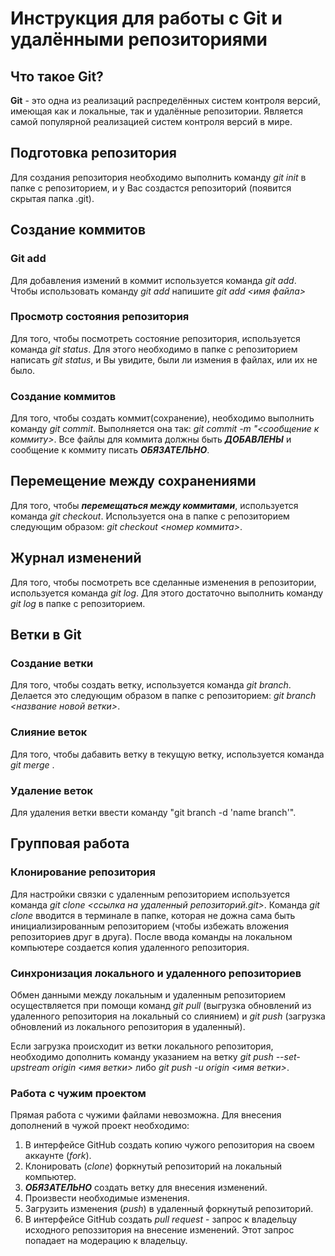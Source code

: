 # Инструкция для работы с Git и удалёнными репозиториями

## Что такое Git?
**Git** - это одна из реализаций распределённых систем контроля версий, имеющая как и локальные, так и удалённые репозитории. Является самой популярной реализацией систем контроля версий в мире.

## Подготовка репозитория
Для создания репозитория необходимо выполнить команду *git init*  в папке с репозиторием, и у Вас создастся репозиторий (появится скрытая папка .git).

## Создание коммитов

### Git add
Для добавления измений в коммит используется команда *git add*. Чтобы использовать команду *git add* напишите *git add <имя файла>*

### Просмотр состояния репозитория
Для того, чтобы посмотреть состояние репозитория, используется команда *git status*. Для этого необходимо в папке с репозиторием написать *git status*, и Вы увидите, были ли измения в файлах, или их не было.

### Создание коммитов
Для того, чтобы создать коммит(сохранение), необходимо выполнить команду *git commit*. Выполняется она так: *git commit -m "<сообщение к коммиту>*. Все файлы для коммита должны быть ***ДОБАВЛЕНЫ*** и сообщение к коммиту писать ***ОБЯЗАТЕЛЬНО***.

## Перемещение между сохранениями
Для того, чтобы ***перемещаться между коммитами***, используется команда *git checkout*. Используется она в папке с репозиторием следующим образом: *git checkout <номер коммита>*.

## Журнал изменений
Для того, чтобы посмотреть все сделанные изменения в репозитории, используется команда *git log*. Для этого достаточно выполнить команду *git log* в папке с репозиторием.

## Ветки в Git

### Создание ветки

Для того, чтобы создать ветку, используется команда *git branch*. Делается это следующим образом в папке с репозиторием: *git branch <название новой ветки>*.

### Слияние веток

Для того, чтобы дабавить ветку в текущую ветку, используется команда *git merge <name branch>*.

### Удаление веток
Для удаления ветки ввести команду "git branch -d 'name branch'".


## Групповая работа

### Клонирование репозитория
Для настройки связки с удаленным репозиторием используется команда *git clone <ссылка на удаленный репозиторий.git>*. Команда *git clone* вводится в терминале в папке, которая не дожна сама быть инициализированным репозиторием (чтобы избежать вложения репозиториев друг в друга). После ввода команды на локальном компьютере создается копия удаленного репозитория. 

### Синхронизация локального и удаленного репозиториев
Обмен данными между локальным и удаленным репозиторием осуществляется при помощи команд *git pull* (выгрузка обновлений из удаленного репозитория на локальный со слиянием) и *git push* (загрузка обновлений из локального репозитория в удаленный). 

Если загрузка происходит из ветки локального репозитория, необходимо дополнить команду указанием на ветку *git push --set-upstream origin <имя ветки>* либо *git push -u origin <имя ветки>*.

### Работа с чужим проектом
Прямая работа с чужими файлами невозможна. Для внесения дополнений в чужой проект необходимо: 
1. В интерфейсе GitHub создать копию чужого репозитория на своем аккаунте (*fork*).
2. Клонировать (*clone*) форкнутый репозиторий на локальный компьютер.
3. ***ОБЯЗАТЕЛЬНО*** создать ветку для внесения изменений. 
4. Произвести необходимые изменения.
5. Загрузить изменения (*push*) в удаленный форкнутый репозиторий.
6. В интерфейсе GitHub создать *pull request* - запрос к владельцу исходного репоззитория на внесение изменений. Этот запрос попадает на модерацию к владельцу.